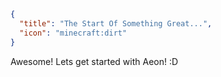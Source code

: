 ```json
{
  "title": "The Start Of Something Great...",
  "icon": "minecraft:dirt"
}
```

Awesome! Lets get started with Aeon! :D